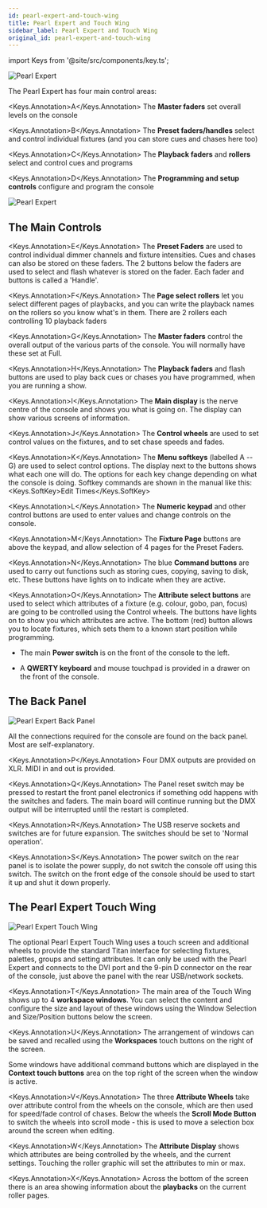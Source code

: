 ```yaml
---
id: pearl-expert-and-touch-wing
title: Pearl Expert and Touch Wing
sidebar_label: Pearl Expert and Touch Wing
original_id: pearl-expert-and-touch-wing
---
```


import Keys from '@site/src/components/key.ts';

![Pearl Expert](/docs/images/Pearl-Expert.png)

The Pearl Expert has four main control areas:

<Keys.Annotation>A</Keys.Annotation> The <strong>Master faders</strong> set overall levels on the console

<Keys.Annotation>B</Keys.Annotation> The <strong>Preset faders/handles</strong> select and control individual fixtures
(and you can store cues and chases here too)

<Keys.Annotation>C</Keys.Annotation> The <strong>Playback faders</strong> and <strong>rollers</strong> select and control cues and
programs

<Keys.Annotation>D</Keys.Annotation> The <strong>Programming and setup controls</strong> configure and program the console

![Pearl Expert](/docs/images/Pearl-Expert-2.png)

## The Main Controls

<Keys.Annotation>E</Keys.Annotation> The <strong>Preset Faders</strong> are used to control individual dimmer channels and
fixture intensities. Cues and chases can also be stored on these faders.
The 2 buttons below the faders are used to select and flash whatever is
stored on the fader. Each fader and buttons is called a \'Handle\'.

<Keys.Annotation>F</Keys.Annotation> The <strong>Page select rollers</strong> let you select different pages of playbacks,
and you can write the playback names on the rollers so you know what's
in them. There are 2 rollers each controlling 10 playback faders

<Keys.Annotation>G</Keys.Annotation> The <strong>Master faders</strong> control the overall output of the various parts of
the console. You will normally have these set at Full.

<Keys.Annotation>H</Keys.Annotation> The <strong>Playback faders</strong> and flash buttons are used to play back cues or
chases you have programmed, when you are running a show.

<Keys.Annotation>I</Keys.Annotation> The <strong>Main display</strong> is the nerve centre of the console and shows you
what is going on. The display can show various screens of information.

<Keys.Annotation>J</Keys.Annotation> The <strong>Control wheels</strong> are used to set control values on the fixtures,
and to set chase speeds and fades.

<Keys.Annotation>K</Keys.Annotation> The <strong>Menu softkeys</strong> (labelled A -- G) are used to select control
options. The display next to the buttons shows what each one will do.
The options for each key change depending on what the console is doing.
Softkey commands are shown in the manual like this:
<Keys.SoftKey>Edit Times</Keys.SoftKey>

<Keys.Annotation>L</Keys.Annotation> The <strong>Numeric keypad</strong> and other control buttons are used to enter
values and change controls on the console.

<Keys.Annotation>M</Keys.Annotation> The <strong>Fixture Page</strong> buttons are above the keypad, and allow selection
of 4 pages for the Preset Faders.

<Keys.Annotation>N</Keys.Annotation> The blue <strong>Command buttons</strong> are used to carry out functions such as
storing cues, copying, saving to disk, etc. These buttons have lights on
to indicate when they are active.

<Keys.Annotation>O</Keys.Annotation> The <strong>Attribute select buttons</strong> are used to select which attributes of
a fixture (e.g. colour, gobo, pan, focus) are going to be controlled
using the Control wheels. The buttons have lights on to show you which
attributes are active. The bottom (red) button allows you to locate
fixtures, which sets them to a known start position while programming.

- The main <strong>Power switch</strong> is on the front of the console to the left.

- A <strong>QWERTY keyboard</strong> and mouse touchpad is provided in a drawer on the
front of the console.

## The Back Panel

![Pearl Expert Back Panel](/docs/images/Pearl-Expert-Back-Panel.png)

All the connections required for the console are found on the back
panel. Most are self-explanatory.

<Keys.Annotation>P</Keys.Annotation> Four DMX outputs are provided on XLR. MIDI in and out is provided.

<Keys.Annotation>Q</Keys.Annotation> The Panel reset switch may be pressed to restart the front panel
    electronics if something odd happens with the switches and faders.
    The main board will continue running but the DMX output will be
    interrupted until the restart is completed.

<Keys.Annotation>R</Keys.Annotation> The USB reserve sockets and switches are for future expansion. The
    switches should be set to \'Normal operation\'.

<Keys.Annotation>S</Keys.Annotation> The power switch on the rear panel is to isolate the power supply, do 
not switch the console off using this switch. The switch on the front edge of the 
console should be used to start it up and shut it down properly.
	
## The Pearl Expert Touch Wing

![Pearl Expert Touch Wing](/docs/images/Pearl-Expert-Touch-Wing.png)

The optional Pearl Expert Touch Wing uses a touch screen and additional
wheels to provide the standard Titan interface for selecting fixtures,
palettes, groups and setting attributes. It can only be used with the
Pearl Expert and connects to the DVI port and the 9-pin D connector on
the rear of the console, just above the panel with the rear USB/network
sockets.

<Keys.Annotation>T</Keys.Annotation> The main area of the Touch Wing shows up to 4 <strong>workspace windows</strong>. You
can select the content and configure the size and layout of these
windows using the Window Selection and Size/Position buttons below the
screen.

<Keys.Annotation>U</Keys.Annotation> The arrangement of windows can be saved and recalled using the
<strong>Workspaces</strong> touch buttons on the right of the screen.

Some windows have additional command buttons which are displayed in the
<strong>Context touch buttons</strong> area on the top right of the screen when the
window is active.

<Keys.Annotation>V</Keys.Annotation> The three <strong>Attribute Wheels</strong> take over attribute control from the
wheels on the console, which are then used for speed/fade control of
chases. Below the wheels the <strong>Scroll Mode Button</strong> to switch the wheels
into scroll mode - this is used to move a selection box around the
screen when editing.

<Keys.Annotation>W</Keys.Annotation> The <strong>Attribute Display</strong> shows which attributes are being controlled by
the wheels, and the current settings. Touching the roller graphic will
set the attributes to min or max.

<Keys.Annotation>X</Keys.Annotation> Across the bottom of the screen there is an area showing information
about the <strong>playbacks</strong> on the current roller pages.
